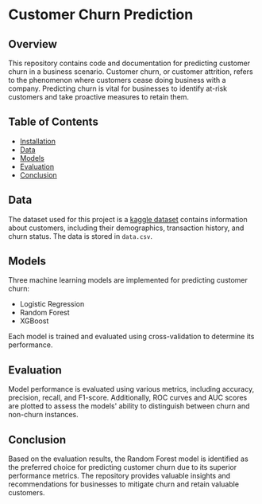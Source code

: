 # Customer Churn Prediction

## Overview

This repository contains code and documentation for predicting customer churn in a business scenario. Customer churn, or customer attrition, refers to the phenomenon where customers cease doing business with a company. Predicting churn is vital for businesses to identify at-risk customers and take proactive measures to retain them.

## Table of Contents

- [Installation](#installation)
- [Data](#data)
- [Models](#models)
- [Evaluation](#evaluation)
- [Conclusion](#conclusion)


## Data

The dataset used for this project is a [kaggle dataset](https://www.kaggle.com/datasets/adammaus/predicting-churn-for-bank-customers) contains information about customers, including their demographics, transaction history, and churn status. The data is stored in `data.csv`.

## Models

Three machine learning models are implemented for predicting customer churn:

- Logistic Regression
- Random Forest
- XGBoost

Each model is trained and evaluated using cross-validation to determine its performance.

## Evaluation

Model performance is evaluated using various metrics, including accuracy, precision, recall, and F1-score. Additionally, ROC curves and AUC scores are plotted to assess the models' ability to distinguish between churn and non-churn instances.

## Conclusion

Based on the evaluation results, the Random Forest model is identified as the preferred choice for predicting customer churn due to its superior performance metrics. The repository provides valuable insights and recommendations for businesses to mitigate churn and retain valuable customers.
